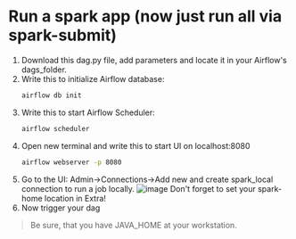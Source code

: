 # Run a spark app (now just run all via spark-submit)
1. Download this dag.py file, add parameters and locate it in your Airflow's dags_folder.
2. Write this to initialize Airflow database:
    ```sh
    airflow db init
    ```
3. Write this to start Airflow Scheduler:
   ```sh
   airflow scheduler
   ```
4. Open new terminal and write this to start UI on localhost:8080
    ```sh
   airflow webserver -p 8080 
   ```
5. Go to the UI: Admin->Connections->Add new and create spark_local connection to run a job locally.
![image](https://user-images.githubusercontent.com/73712980/170561684-faa75692-06d3-46f6-a8ea-cc38c3d77f40.png)
Don't forget to set your spark-home location in Extra!
6. Now trigger your dag

> Be sure, that you have JAVA_HOME at your workstation.

